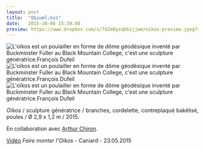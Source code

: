 ```yaml
---
layout: post
title:  "O&iuml;kos"
date:   2015-10-06 15:39:40
preview: https://www.dropbox.com/s/7d2m8yxqbb1jjwm/oikos-preview.jpeg?raw=1
---
```



<img src="https://www.dropbox.com/s/lmch0h5fkdpcuwz/Oikos.jpg?raw=1" alt="L'o&iuml;kos est un poulailler en forme de d&ocirc;me g&eacute;od&eacute;sique invent&eacute; par Buckminster Fuller au Black Mountain College, c'est une sculpture g&eacute;n&eacute;ratrice.Fran&ccedil;ois Dufeil">

<img src="https://www.dropbox.com/s/7tx4r0kvsmvte3h/Oikos%20%282%29.jpg?raw=1" alt="L'o&iuml;kos est un poulailler en forme de d&ocirc;me g&eacute;od&eacute;sique invent&eacute; par Buckminster Fuller au Black Mountain College, c'est une sculpture g&eacute;n&eacute;ratrice.Fran&ccedil;ois Dufeil">

<img src="https://www.dropbox.com/s/h9ddukl6qotdetn/Oikos.jpeg?raw=1" alt="L'o&iuml;kos est un poulailler en forme de d&ocirc;me g&eacute;od&eacute;sique invent&eacute; par Buckminster Fuller au Black Mountain College, c'est une sculpture g&eacute;n&eacute;ratrice.Fran&ccedil;ois Dufeil">

<p style="text-align:justify">
<span style="font-style: italic;">O&iuml;kos</span> / sculpture g&eacute;n&eacute;ratrice / branches, cordelette,  contreplaqu&eacute; bak&eacute;lis&eacute;, poules / &Oslash; 2,9 x 1,2 m / 2015.
</p>
<p style="text-align:justify">
En collaboration avec <a href="#" onclick='window.open("http://www.arthurchiron.com/");return false;'>Arthur Chiron</a>.
</p>

<p style="text-align:justify">
<a href="#" onclick='window.open("https://www.youtube.com/watch?v=8jVoWUsMYk8");return false;'>Vid&eacute;o</a> <span style="font-style: italic;">Faire monter l'O&iuml;kos</span> - Caniard - 23.05.2015
</p>


